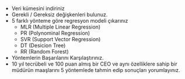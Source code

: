 * Veri kümesini indiriniz
* Gerekli / Gereksiz değişkenleri bulunuz.
* 5 farklı yönteme göre regresyon modeli çıkarınız
    - MLR (Multiple Linear Regression)
    - PR (Polynominal Regression)
    - SVR (Support Vector Regression)
    - DT (Desicion Tree)
    - RR (Random Forest)
* Yöntemlerin Başarılarını Karşılaştırınız.
* 10 yıl tecrübeli ve 100 puan almış bir CEO ve aynı özelliklere sahip bir müdürün maaşlarını 5 yöntemlede tahmin edip sonuçları yorumlayınız.
